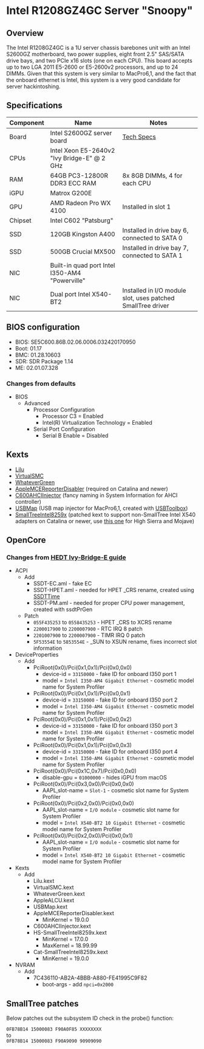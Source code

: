# Intel R1208GZ4GC Server "Snoopy"

## Overview
The Intel R1208GZ4GC is a 1U server chassis barebones unit with an Intel S2600GZ motherboard, two power supplies, eight front 2.5" SAS/SATA drive bays, and two PCIe x16 slots (one on each CPU). This board accepts up to two LGA 2011 E5-2600 or E5-2600v2 processors, and up to 24 DIMMs. Given that this system is very similar to MacPro6,1, and the fact that the onboard ethernet is Intel, this system is a very good candidate for server hackintoshing.


## Specifications
|Component |Name |Notes|
--- | --- | ---
Board | Intel S2600GZ server board | [Tech Specs](https://www.intel.com/content/dam/support/us/en/documents/motherboards/server/sb/s2600gzgl_tps_r2_4.pdf)
CPUs | Intel Xeon E5-2640v2 "Ivy Bridge-E" @ 2 GHz
RAM | 64GB PC3-12800R DDR3 ECC RAM | 8x 8GB DIMMs, 4 for each CPU
iGPU | Matrox G200E
GPU | AMD Radeon Pro WX 4100 | Installed in slot 1
Chipset | Intel C602 "Patsburg"
SSD | 120GB Kingston A400 | Installed in drive bay 6, connected to SATA 0
SSD | 500GB Crucial MX500 | Installed in drive bay 7, connected to SATA 1
NIC | Built-in quad port Intel I350-AM4 "Powerville"
NIC | Dual port Intel X540-BT2 | Installed in I/O module slot, uses patched SmallTree driver


## BIOS configuration

* BIOS: SE5C600.86B.02.06.0006.032420170950
* Boot: 01.17
* BMC: 01.28.10603
* SDR: SDR Package 1.14
* ME: 02.01.07.328

### Changes from defaults
* BIOS
    * Advanced
        * Processor Configuration
            * Processor C3 = Enabled
            * Intel(R) Virtualization Technology = Enabled
        * Serial Port Configuration
            * Serial B Enable = Disabled

## Kexts
* [Lilu](https://github.com/acidanthera/Lilu)
* [VirtualSMC](https://github.com/acidanthera/VirtualSMC)
* [WhateverGreen](https://github.com/acidanthera/WhateverGreen)
* [AppleMCEReporterDisabler](AppleMCEReporterDisabler.kext) (required on Catalina and newer)
* [C600AHCIInjector](C600AHCIInjector.kext) (fancy naming in System Information for AHCI controller)
* [USBMap](USBMap.kext) (USB map injector for MacPro6,1, created with [USBToolbox](https://github.com/USBToolBox/tool))
* [SmallTreeIntel8259x](Cat-SmallTreeIntel8259x.kext) (patched kext to support non-SmallTree Intel X540 adapters on Catalina or newer, use [this one](HS-SmallTreeIntel8259x.kext) for High Sierra and Mojave)

## OpenCore

### Changes from [HEDT Ivy-Bridge-E guide](https://dortania.github.io/OpenCore-Install-Guide/config-HEDT/ivy-bridge-e.html)
* ACPI
    * Add
        * SSDT-EC.aml - fake EC
        * SSDT-HPET.aml - needed for HPET _CRS rename, created using [SSDTTime](https://github.com/corpnewt/SSDTTime)
        * SSDT-PM.aml - needed for proper CPU power management, created with ssdtPrGen
    * Patch
        * `055F435253` to `0558435253` - HPET _CRS to XCRS rename
        * `2200017900` to `2200007900` - RTC IRQ 8 patch
        * `2201007900` to `2200007900` - TIMR IRQ 0 patch
        * `5F53554E` to `5853554E` - _SUN to XSUN rename, fixes incorrect slot information
* DeviceProperties
    * Add
        * PciRoot(0x0)/Pci(0x1,0x1)/Pci(0x0,0x0)
            * device-id = `33150000` - fake ID for onboard I350 port 1
            * model = `Intel I350-AM4 Gigabit Ethernet` - cosmetic model name for System Profiler
        * PciRoot(0x0)/Pci(0x1,0x1)/Pci(0x0,0x1)
            * device-id = `33150000` - fake ID for onboard I350 port 2
            * model = `Intel I350-AM4 Gigabit Ethernet` - cosmetic model name for System Profiler
        * PciRoot(0x0)/Pci(0x1,0x1)/Pci(0x0,0x2)
            * device-id = `33150000` - fake ID for onboard I350 port 3
            * model = `Intel I350-AM4 Gigabit Ethernet` - cosmetic model name for System Profiler
        * PciRoot(0x0)/Pci(0x1,0x1)/Pci(0x0,0x3)
            * device-id = `33150000` - fake ID for onboard I350 port 4
            * model = `Intel I350-AM4 Gigabit Ethernet` - cosmetic model name for System Profiler
        * PciRoot(0x0)/Pci(0x1C,0x7)/Pci(0x0,0x0)
            * disable-gpu = `01000000` - hides iGPU from macOS
        * PciRoot(0x0)/Pci(0x3,0x0)/Pci(0x0,0x0)
            * AAPL,slot-name = `Slot-1` - cosmetic slot name for System Profiler
        * PciRoot(0x0)/Pci(0x2,0x0)/Pci(0x0,0x0)
            * AAPL,slot-name = `I/O module` - cosmetic slot name for System Profiler
            * model = `Intel X540-BT2 10 Gigabit Ethernet` - cosmetic model name for System Profiler
        * PciRoot(0x0)/Pci(0x2,0x0)/Pci(0x0,0x1)
            * AAPL,slot-name = `I/O module` - cosmetic slot name for System Profiler
            * model = `Intel X540-BT2 10 Gigabit Ethernet` - cosmetic model name for System Profiler
* Kexts
    * Add
        * Lilu.kext
        * VirtualSMC.kext
        * WhateverGreen.kext
        * AppleALCU.kext
        * USBMap.kext
        * AppleMCEReporterDisabler.kext
            * MinKernel = 19.0.0
        * C600AHCIInjector.kext
        * HS-SmallTreeIntel8259x.kext
            * MinKernel = 17.0.0
            * MaxKernel = 18.99.99
        * Cat-SmallTreeIntel8259x.kext
            * MinKernel = 19.0.0
* NVRAM
    * Add
        * 7C436110-AB2A-4BBB-A880-FE41995C9F82
            * boot-args - add `npci=0x2000`

## SmallTree patches
Below patches out the subsystem ID check in the probe() function:

```0FB78B14 15000083 F90A0F85 XXXXXXXX```  
to  
```0FB78B14 15000083 F90A9090 90909090```  
